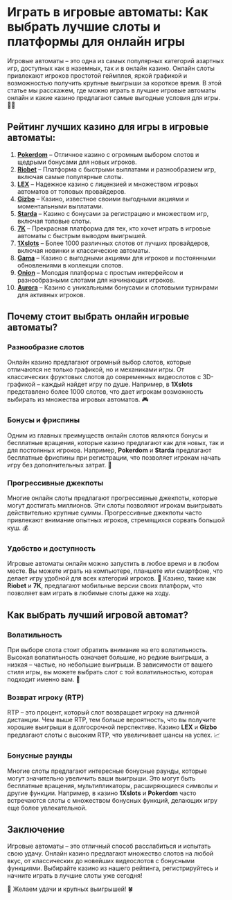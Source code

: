 # Играть в игровые автоматы: Как выбрать лучшие слоты и платформы для онлайн игры

Игровые автоматы – это одна из самых популярных категорий азартных игр, доступных как в наземных, так и в онлайн казино. Онлайн слоты привлекают игроков простотой геймплея, яркой графикой и возможностью получить крупные выигрыши за короткое время. В этой статье мы расскажем, где можно играть в лучшие игровые автоматы онлайн и какие казино предлагают самые выгодные условия для игры. 🎰💸

## Рейтинг лучших казино для игры в игровые автоматы:

1. **[Pokerdom](https://brandplay.link/4k77v2yx)** – Отличное казино с огромным выбором слотов и щедрыми бонусами для новых игроков.
2. **[Riobet](https://brandplay.link/7xBLTPyj)** – Платформа с быстрыми выплатами и разнообразием игр, включая самые популярные слоты.
3. **[LEX](https://brandplay.link/zW4hdDFV)** – Надежное казино с лицензией и множеством игровых автоматов от топовых провайдеров.
4. **[Gizbo](https://brandplay.link/bprXw4YV)** – Казино, известное своими выгодными акциями и моментальными выплатами.
5. **[Starda](https://brandplay.link/fB7xwRFL)** – Казино с бонусами за регистрацию и множеством игр, включая топовые слоты.
6. **[7K](https://brandplay.link/BvQyFShp)** – Прекрасная платформа для тех, кто хочет играть в игровые автоматы с быстрым выводом выигрышей.
7. **[1Xslots](https://brandplay.link/hSB1khtr)** – Более 1000 различных слотов от лучших провайдеров, включая новинки и классические автоматы.
8. **[Gama](https://brandplay.link/j6NMKsDz)** – Казино с выгодными акциями для игроков и постоянными обновлениями в коллекции слотов.
9. **[Onion](https://brandplay.link/zBGRVpQ9)** – Молодая платформа с простым интерфейсом и разнообразными слотами для начинающих игроков.
10. **[Aurora](https://10trafic-stat2.com/click/668546556bcc6313411604bd/6766/13032/subaccount)** – Казино с уникальными бонусами и слотовыми турнирами для активных игроков.

## Почему стоит выбрать онлайн игровые автоматы?

### Разнообразие слотов

Онлайн казино предлагают огромный выбор слотов, которые отличаются не только графикой, но и механиками игры. От классических фруктовых слотов до современных видеослотов с 3D-графикой – каждый найдет игру по душе. Например, в **1Xslots** представлено более 1000 слотов, что дает игрокам возможность выбирать из множества игровых автоматов. 🎮

### Бонусы и фриспины

Одним из главных преимуществ онлайн слотов являются бонусы и бесплатные вращения, которые казино предлагают как для новых, так и для постоянных игроков. Например, **Pokerdom** и **Starda** предлагают бесплатные фриспины при регистрации, что позволяет игрокам начать игру без дополнительных затрат. 🎁

### Прогрессивные джекпоты

Многие онлайн слоты предлагают прогрессивные джекпоты, которые могут достигать миллионов. Эти слоты позволяют игрокам выигрывать действительно крупные суммы. Прогрессивные джекпоты часто привлекают внимание опытных игроков, стремящихся сорвать большой куш. 💰

### Удобство и доступность

Игровые автоматы онлайн можно запустить в любое время и в любом месте. Вы можете играть на компьютере, планшете или смартфоне, что делает игру удобной для всех категорий игроков. 📱 Казино, такие как **Riobet** и **7K**, предлагают мобильные версии своих платформ, что позволяет вам играть в любимые слоты даже на ходу.

## Как выбрать лучший игровой автомат?

### Волатильность

При выборе слота стоит обратить внимание на его волатильность. Высокая волатильность означает большие, но редкие выигрыши, а низкая – частые, но небольшие выигрыши. В зависимости от вашего стиля игры, вы можете выбрать слот с той волатильностью, которая подходит именно вам. 🎯

### Возврат игроку (RTP)

RTP – это процент, который слот возвращает игроку на длинной дистанции. Чем выше RTP, тем больше вероятность, что вы получите хорошие выигрыши в долгосрочной перспективе. Казино **LEX** и **Gizbo** предлагают слоты с высоким RTP, что увеличивает шансы на успех. 📈

### Бонусные раунды

Многие слоты предлагают интересные бонусные раунды, которые могут значительно увеличить ваши выигрыши. Это могут быть бесплатные вращения, мультипликаторы, расширяющиеся символы и другие функции. Например, в казино **1Xslots** и **Pokerdom** часто встречаются слоты с множеством бонусных функций, делающих игру еще более увлекательной.

## Заключение

Игровые автоматы – это отличный способ расслабиться и испытать свою удачу. Онлайн казино предлагают множество слотов на любой вкус, от классических до новейших видеослотов с бонусными функциями. Выбирайте казино из нашего рейтинга, регистрируйтесь и начните играть в лучшие слоты уже сегодня!

🎰 Желаем удачи и крупных выигрышей! 🍀

